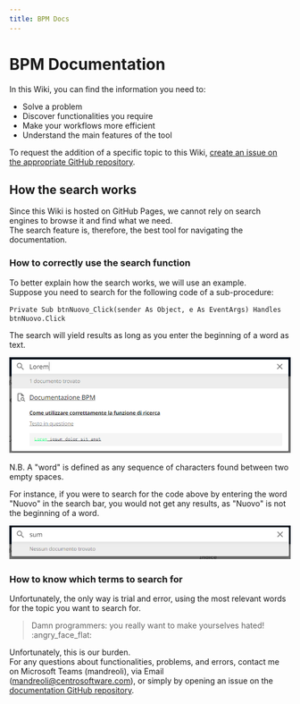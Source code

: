 ```yaml
---
title: BPM Docs
---
```


# BPM Documentation

In this Wiki, you can find the information you need to:

* Solve a problem
* Discover functionalities you require
* Make your workflows more efficient
* Understand the main features of the tool

To request the addition of a specific topic to this Wiki, [create an issue on the appropriate GitHub repository](https://github.com/centrosoftware-dev/bpm-docs/issues).

## How the search works
Since this Wiki is hosted on GitHub Pages, we cannot rely on search engines to browse it and find what we need.  
The search feature is, therefore, the best tool for navigating the documentation.

### How to correctly use the search function
To better explain how the search works, we will use an example.  
Suppose you need to search for the following code of a sub-procedure:

```vb.net title="btnNuovo_Click" linenums="1"
Private Sub btnNuovo_Click(sender As Object, e As EventArgs) Handles btnNuovo.Click
```

The search will yield results as long as you enter the beginning of a word as text.

![Correct Search](../assets/ricercaCorretta.png "Search performed correctly")

N.B. A "word" is defined as any sequence of characters found between two empty spaces.

For instance, if you were to search for the code above by entering the word "Nuovo" in the search bar, you would not get any results, as "Nuovo" is not the beginning of a word.

![Incorrect Search](../assets/ricercaErrata.png "Search performed incorrectly")

### How to know which terms to search for
Unfortunately, the only way is trial and error, using the most relevant words for the topic you want to search for.

> Damn programmers: you really want to make yourselves hated! :angry_face_flat:

Unfortunately, this is our burden.  
For any questions about functionalities, problems, and errors, contact me on Microsoft Teams (mandreoli), via Email (mandreoli@centrosoftware.com), or simply by opening an issue on the [documentation GitHub repository](https://github.com/centrosoftware-dev/bpm-docs/issues).
